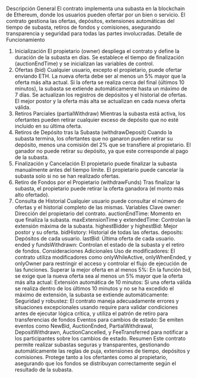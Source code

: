 Descripción General
El contrato implementa una subasta en la blockchain de Ethereum, donde los usuarios pueden ofertar por un bien o servicio. El contrato gestiona las ofertas, depósitos, extensiones automáticas del tiempo de subasta, retiros de fondos y comisiones, asegurando transparencia y seguridad para todas las partes involucradas.
Detalle de Funcionamiento
1. Inicialización
El propietario (owner) despliega el contrato y define la duración de la subasta en
días.
Se establece el tiempo de finalización (auctionEndTime) y se inicializan las
variables de control.
2. Ofertas (bid)
Cualquier usuario, excepto el propietario, puede ofertar enviando ETH.
La nueva oferta debe ser al menos un 5% mayor que la oferta más alta actual.
Si la oferta se realiza cerca del final (últimos 10 minutos), la subasta se extiende
automáticamente hasta un máximo de 7 días.
Se actualizan los registros de depósitos y el historial de ofertas.
El mejor postor y la oferta más alta se actualizan en cada nueva oferta válida.
3. Retiros Parciales (partialWithdraw)
Mientras la subasta está activa, los ofertantes pueden retirar cualquier exceso de
depósito que no esté incluido en su última oferta.
4. Retiros de Depósito tras la Subasta (withdrawDeposit)
Cuando la subasta termina, los ofertantes que no ganaron pueden retirar su
depósito, menos una comisión del 2% que se transfiere al propietario.
El ganador no puede retirar su depósito, ya que este corresponde al pago de la
subasta.
5. Finalización y Cancelación
El propietario puede finalizar la subasta manualmente antes del tiempo límite.
El propietario puede cancelar la subasta solo si no se han realizado ofertas.
6. Retiro de Fondos por el Propietario (withdrawFunds)
Tras finalizar la subasta, el propietario puede retirar la oferta ganadora (el monto
más alto ofertado).
7. Consulta de Historial
Cualquier usuario puede consultar el número de ofertas y el historial completo de
las mismas.
Variables Clave
owner: Dirección del propietario del contrato.
auctionEndTime: Momento en que finaliza la subasta.
maxExtensionTime y extendedTime: Controlan la extensión máxima de la subasta.
highestBidder y highestBid: Mejor postor y su oferta.
bidHistory: Historial de todas las ofertas.
deposits: Depósitos de cada usuario.
lastBid: Última oferta de cada usuario.
ended y fundsWithdrawn: Controlan el estado de la subasta y el retiro de fondos.
Consideraciones Adicionales Uso de modificadores: El contrato utiliza modificadores como onlyWhileActive, onlyWhenEnded, y onlyOwner para restringir el acceso y controlar el flujo de ejecución de las funciones. Superar la mejor oferta en al menos 5%: En la función bid, se exige que la nueva oferta sea al menos un 5% mayor que la oferta más alta actual: Extensión automática de 10 minutos: Si una oferta válida se realiza dentro de los últimos 10 minutos y no se ha excedido el máximo de extensión, la subasta se extiende automáticamente: Seguridad y robustez: El contrato maneja adecuadamente errores y situaciones excepcionales usando require para validar condiciones antes de ejecutar lógica crítica, y utiliza el patrón de retiro para transferencias de fondos Eventos para cambios de estado: Se emiten eventos como NewBid, AuctionEnded, PartialWithdrawal, DepositWithdrawn, AuctionCancelled, y FeeTransferred para notificar a los participantes sobre los cambios de estado.
Resumen
Este contrato permite realizar subastas seguras y transparentes, gestionando automáticamente las reglas de puja, extensiones de tiempo, depósitos y comisiones. Protege tanto a los ofertantes como al propietario, asegurando que los fondos se distribuyan correctamente según el resultado de la subasta.

